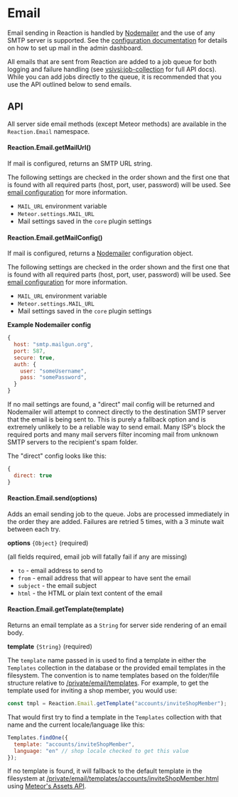 # Email

Email sending in Reaction is handled by [Nodemailer](https://github.com/nodemailer/nodemailer) and the use of any SMTP server is supported. See the [configuration documentation](/admin/email.md) for details on how to set up mail in the admin dashboard.

All emails that are sent from Reaction are added to a job queue for both logging and failure handling (see [vsivsi:job-collection](https://github.com/vsivsi/meteor-job-collection) for full API docs). While you can add jobs directly to the queue, it is recommended that you use the API outlined below to send emails.

## API

All server side email methods (except Meteor methods) are available in the `Reaction.Email` namespace.

#### Reaction.Email.getMailUrl()

If mail is configured, returns an SMTP URL string.

The following settings are checked in the order shown and the first one that is found with all required parts (host, port, user, password) will be used. See [email configuration](/admin/email.md) for more information.

- `MAIL_URL` environment variable
- `Meteor.settings.MAIL_URL`
- Mail settings saved in the `core` plugin settings

#### Reaction.Email.getMailConfig()

If mail is configured, returns a [Nodemailer](https://github.com/nodemailer/nodemailer) configuration object.

The following settings are checked in the order shown and the first one that is found with all required parts (host, port, user, password) will be used. See [email configuration](/admin/email.md) for more information.

- `MAIL_URL` environment variable
- `Meteor.settings.MAIL_URL`
- Mail settings saved in the `core` plugin settings

**Example Nodemailer config**

```js
{
  host: "smtp.mailgun.org",
  port: 587,
  secure: true,
  auth: {
    user: "someUsername",
    pass: "somePassword",
  }
}
```

If no mail settings are found, a "direct" mail config will be returned and Nodemailer will attempt to connect directly to the destination SMTP server that the email is being sent to. This is purely a fallback option and is extremely unlikely to be a reliable way to send email. Many ISP's block the required ports and many mail servers filter incoming mail from unknown SMTP servers to the recipient's spam folder.

The "direct" config looks like this:

```js
{
  direct: true
}
```

#### Reaction.Email.send(options)

Adds an email sending job to the queue. Jobs are processed immediately in the order they are added. Failures are retried 5 times, with a 3 minute wait between each try.

**options** `{Object}` (required)

(all fields required, email job will fatally fail if any are missing)

- `to` - email address to send to
- `from` - email address that will appear to have sent the email
- `subject` - the email subject
- `html` - the HTML or plain text content of the email

#### Reaction.Email.getTemplate(template)

Returns an email template as a `String` for server side rendering of an email body.

**template** `{String}` (required)

The `template` name passed in is used to find a template in either the `Templates` collection in the database or the provided email templates in the filesystem. The convention is to name templates based on the folder/file structure relative to [/private/email/templates](https://github.com/reactioncommerce/reaction/tree/master/private/email/templates). For example, to get the template used for inviting a shop member, you would use:

```js
const tmpl = Reaction.Email.getTemplate("accounts/inviteShopMember");
```

That would first try to find a template in the `Templates` collection with that name and the current locale/language like this:

```js
Templates.findOne({
  template: "accounts/inviteShopMember",
  language: "en" // shop locale checked to get this value
});
```

If no template is found, it will fallback to the default template in the filesystem at [/private/email/templates/accounts/inviteShopMember.html](https://github.com/reactioncommerce/reaction/blob/master/private/email/templates/accounts/inviteShopMember.html) using [Meteor's Assets API](http://docs.meteor.com/api/assets.html).
